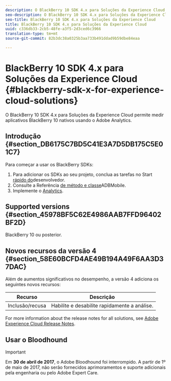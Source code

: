 ```yaml
---
description: O BlackBerry 10 SDK 4.x para Soluções da Experience Cloud permite medir aplicativos BlackBerry 10 nativos usando o Adobe Analytics.
seo-description: O BlackBerry 10 SDK 4.x para Soluções da Experience Cloud permite medir aplicativos BlackBerry 10 nativos usando o Adobe Analytics
seo-title: BlackBerry 10 SDK 4.x para Soluções da Experience Cloud
title: BlackBerry 10 SDK 4.x para Soluções da Experience Cloud
uuid: c336db33-2cb5-48fe-a3f5-2d3ced6c3966
translation-type: tm+mt
source-git-commit: 82b3dc38a0325b3aa733b491ddad9b59dbe84eaa

---
```



# BlackBerry 10 SDK 4.x para Soluções da Experience Cloud {#blackberry-sdk-x-for-experience-cloud-solutions}

O BlackBerry 10 SDK 4.x para Soluções da Experience Cloud permite medir aplicativos BlackBerry 10 nativos usando o Adobe Analytics.

## Introdução {#section_DB6175C7BD5C41E3A7D5DB175C5E01C7}

Para começar a usar os BlackBerry SDKs:

1. Para adicionar os SDKs ao seu projeto, conclua as tarefas no Start [rápido do](/help/blackberry/dev-qs.md)desenvolvedor.
1. Consulte a Referência [de método e classe](/help/blackberry/methods.md)ADBMobile.
1. Implemente o [Analytics](/help/blackberry/analytics.md).

## Supported versions {#section_45978BF5C62E4986AAB7FFD96402BF2D}

BlackBerry 10 ou posterior.

## Novos recursos da versão 4 {#section_58E60BCFD4AE49B194A49F6AA3D37DAC}

Além de aumentos significativos no desempenho, a versão 4 adiciona os seguintes novos recursos:

| Recurso | Descrição |
|--- |--- |
| Inclusão/recusa | Habilite e desabilite rapidamente a análise. |

For more information about the release notes for all solutions, see [Adobe Experience Cloud Release Notes](https://docs.adobe.com/content/help/pt-BR/release-notes/experience-cloud/current.html).

## Usar o Bloodhound

>[!IMPORTANT]
>
>Em **30 de abril de 2017**, o Adobe Bloodhound foi interrompido. A partir de 1º de maio de 2017, não serão fornecidos aprimoramentos e suporte adicionais pela engenharia ou pelo Adobe Expert Care.
